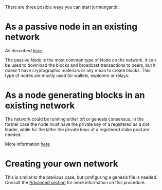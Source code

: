 There are three posible ways you can start jormungandr.

# As a passive node in an existing network

As described [here](./node_types/01_passive_node.md).  

The passive Node is the most common type of Node on the network. It can be used to download the blocks and broadcast transactions to peers, but it
doesn't have cryptographic materials or any mean to create blocks.
This type of nodes are mostly used for wallets, explorers or relays.

# As a node generating blocks in an existing network

The network could be running either bft or genesis consensus. In the former case the node must have the private key of a registered as a slot leader, while for the latter the private keys of a registered stake pool are needed. 

More information [here](./node_types/02_generating_blocks.md)

# Creating your own network

This is similar to the previous case, but configuring a genesis file is needed. Consult the [Advanced section](../advanced/introduction.md) for more information on this procedure.